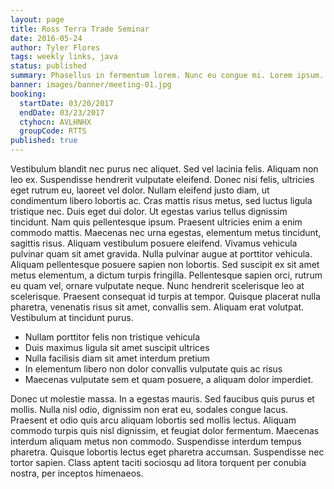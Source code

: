 ```yaml
---
layout: page
title: Ross Terra Trade Seminar
date: 2016-05-24
author: Tyler Flores
tags: weekly links, java
status: published
summary: Phasellus in fermentum lorem. Nunc eu congue mi. Lorem ipsum.
banner: images/banner/meeting-01.jpg
booking:
  startDate: 03/20/2017
  endDate: 03/23/2017
  ctyhocn: AVLHNHX
  groupCode: RTTS
published: true
---
```

Vestibulum blandit nec purus nec aliquet. Sed vel lacinia felis. Aliquam non leo ex. Suspendisse hendrerit vulputate eleifend. Donec nisi felis, ultricies eget rutrum eu, laoreet vel dolor. Nullam eleifend justo diam, ut condimentum libero lobortis ac. Cras mattis risus metus, sed luctus ligula tristique nec. Duis eget dui dolor. Ut egestas varius tellus dignissim tincidunt. Nam quis pellentesque ipsum.
Praesent ultricies enim a enim commodo mattis. Maecenas nec urna egestas, elementum metus tincidunt, sagittis risus. Aliquam vestibulum posuere eleifend. Vivamus vehicula pulvinar quam sit amet gravida. Nulla pulvinar augue at porttitor vehicula. Aliquam pellentesque posuere sapien non lobortis. Sed suscipit ex sit amet metus elementum, a dictum turpis fringilla. Pellentesque sapien orci, rutrum eu quam vel, ornare vulputate neque. Nunc hendrerit scelerisque leo at scelerisque. Praesent consequat id turpis at tempor. Quisque placerat nulla pharetra, venenatis risus sit amet, convallis sem. Aliquam erat volutpat. Vestibulum at tincidunt purus.

* Nullam porttitor felis non tristique vehicula
* Duis maximus ligula sit amet suscipit ultrices
* Nulla facilisis diam sit amet interdum pretium
* In elementum libero non dolor convallis vulputate quis ac risus
* Maecenas vulputate sem et quam posuere, a aliquam dolor imperdiet.

Donec ut molestie massa. In a egestas mauris. Sed faucibus quis purus et mollis. Nulla nisl odio, dignissim non erat eu, sodales congue lacus. Praesent et odio quis arcu aliquam lobortis sed mollis lectus. Aliquam commodo turpis quis nisl dignissim, et feugiat dolor fermentum. Maecenas interdum aliquam metus non commodo. Suspendisse interdum tempus pharetra. Quisque lobortis lectus eget pharetra accumsan. Suspendisse nec tortor sapien. Class aptent taciti sociosqu ad litora torquent per conubia nostra, per inceptos himenaeos.
